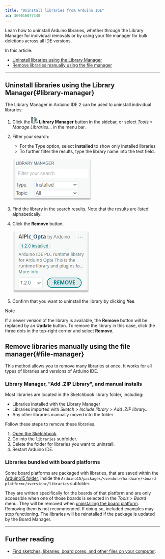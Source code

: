 ```yaml
---
title: "Uninstall libraries from Arduino IDE"
id: 360016077340
---
```


Learn how to uninstall Arduino libraries, whether through the Library Manager for individual removals or by using your file manager for bulk deletions across all IDE versions.

In this article:

* [Uninstall libraries using the Library Manager](#library-manager)
* [Remove libraries manually using the file manager](#file-manager)

---

## Uninstall libraries using the Library Manager{#library-manager}

The Library Manager in Arduino IDE 2 can be used to uninstall individual libraries:

1. Click the ![Library Manager button](img/symbol_library.png) **Library Manager** button in the sidebar, or select _Tools > Manage Libraries..._ in the menu bar.

2. Filter your search:

   * For the Type option, select **Installed** to show only installed libraries
   * To further filter the results, type the library name into the text field.

   ![Filtering the results.](img/ide2-library-manager-filter.png)

3. Find the library in the search results. Note that the results are listed alphabetically.

4. Click the **Remove** button.

   ![Uninstalling the AlPlc_Opta library.](img/ide2-library-manager-uninstall.png)

5. Confirm that you want to uninstall the library by clicking **Yes**.

> [!NOTE]
> If a newer version of the library is available, the **Remove** button will be replaced by an **Update** button. To remove the library in this case, click the three dots in the top-right corner and select **Remove**.

## Remove libraries manually using the file manager{#file-manager}

This method allows you to remove many libraries at once. It works for all types of libraries and versions of Arduino IDE.

### Library Manager, "Add .ZIP Library", and manual installs

Most libraries are located in the Sketchbook library folder, including:

* Libraries installed with the Library Manager
* Libraries imported with _Sketch > Include library > Add .ZIP library..._
* Any other libraries manually moved into the folder

Follow these steps to remove these libraries.

1. [Open the Sketchbook](https://support.arduino.cc/hc/en-us/articles/4412950938514-Open-the-Sketchbook).
2. Go into the `libraries` subfolder.
3. Delete the folder for libraries you want to uninstall.
4. Restart Arduino IDE.

### Libraries bundled with board platforms

Some board platforms are packaged with libraries, that are saved within the [Arduino15 folder](https://support.arduino.cc/hc/en-us/articles/360018448279), inside the `Arduino15/packages/<vendor>/hardware/<board platform>/<version>/libraries` subfolder.

They are written specifically for the boards of that platform and are only accessible when one of those boards is selected in the _Tools > Board_ menu. They will be removed when [uninstalling the board platform](https://support.arduino.cc/hc/en-us/articles/4407225360018). Removing them is not recommended. If doing so, included examples may stop functioning. The libraries will be reinstalled if the package is updated by the Board Manager.

---

## Further reading

* [Find sketches, libraries, board cores, and other files on your computer](https://support.arduino.cc/hc/en-us/articles/4415103213714-Find-sketches-libraries-cores-and-other-files-on-your-computer).

